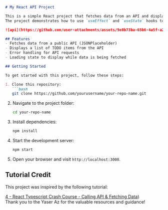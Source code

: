```markdown
# My React API Project

This is a simple React project that fetches data from an API and displays it on the screen.
The project demonstrates how to use `useEffect` and `useState` hooks to fetch and manage API data in a React application.

![api](https://github.com/user-attachments/assets/9e8b73ba-65b6-4a5f-a2bf-a52d309cc323)

## Features
- Fetches data from a public API (JSONPlaceholder)
- Displays a list of TODO items from the API
- Error handling for API requests
- Loading state to display while data is being fetched

## Getting Started

To get started with this project, follow these steps:

1. Clone this repository:
   ```bash
   git clone https://github.com/yourusername/your-repo-name.git
   ```

2. Navigate to the project folder:
   ```bash
   cd your-repo-name
   ```

3. Install dependencies:
   ```bash
   npm install
   ```

4. Start the development server:
   ```bash
   npm start
   ```

5. Open your browser and visit `http://localhost:3000`.

## Tutorial Credit

This project was inspired by the following tutorial:


[4 - React Typescript Crash Course - Calling API & Fetching Data](https://www.youtube.com/watch?v=zR5FoKMAJp4 ))  
Thank you to the Yaser Az for the valuable resources and guidance!

```
